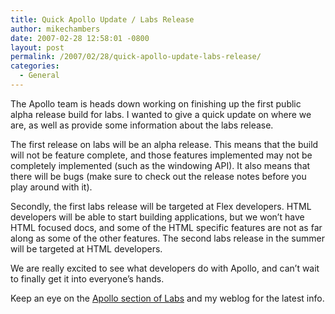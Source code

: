 ```yaml
---
title: Quick Apollo Update / Labs Release
author: mikechambers
date: 2007-02-28 12:58:01 -0800
layout: post
permalink: /2007/02/28/quick-apollo-update-labs-release/
categories:
  - General
---
```



The Apollo team is heads down working on finishing up the first public alpha release build for labs. I wanted to give a quick update on where we are, as well as provide some information about the labs release.

The first release on labs will be an alpha release. This means that the build will not be feature complete, and those features implemented may not be completely implemented (such as the windowing API). It also means that there will be bugs (make sure to check out the release notes before you play around with it).

Secondly, the first labs release will be targeted at Flex developers. HTML developers will be able to start building applications, but we won&#8217;t have HTML focused docs, and some of the HTML specific features are not as far along as some of the other features. The second labs release in the summer will be targeted at HTML developers.

We are really excited to see what developers do with Apollo, and can&#8217;t wait to finally get it into everyone&#8217;s hands.

Keep an eye on the [Apollo section of Labs][1] and my weblog for the latest info.

 [1]: http://www.adobe.com/go/apollo